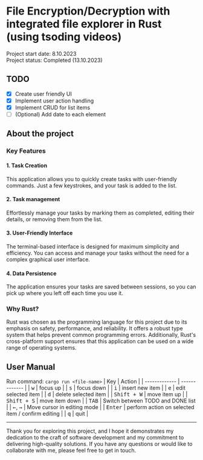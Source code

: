 # File Encryption/Decryption with integrated file explorer in Rust (using tsoding videos)
Project start date: 8.10.2023  
Project status: Completed (13.10.2023)  
## TODO
- [x] Create user friendly UI
- [x] Implement user action handling
- [x] Implement CRUD for list items
- [ ] (Optional) Add date to each element

## About the project
### Key Features
#### 1. Task Creation
This application allows you to quickly create tasks with user-friendly commands. Just a few keystrokes, and your task is added to the list.

#### 2. Task management  
Effortlessly manage your tasks by marking them as completed, editing their details, or removing them from the list. 

#### 3. User-Friendly Interface  
The terminal-based interface is designed for maximum simplicity and efficiency. You can access and manage your tasks without the need for a complex graphical user interface.

#### 4.  Data Persistence
The application ensures your tasks are saved between sessions, so you can pick up where you left off each time you use it.

### Why Rust?
Rust was chosen as the programming language for this project due to its emphasis on safety, performance, and reliability. It offers a robust type system that helps prevent common programming errors. Additionally, Rust's cross-platform support ensures that this application can be used on a wide range of operating systems.

## User Manual
Run command: `cargo run <file-name>`
| Key | Action |
| ------------- | ------------- |
| <kbd>w</kbd> | focus up  |
| <kbd>s</kbd> | focus down |
| <kbd>i</kbd> | insert new item |
| <kbd>e</kbd> | edit selected item |
| <kbd>d</kbd> | delete selected item |
| <kbd>Shift + W</kbd> | move item up |
| <kbd>Shift + S</kbd> | move item down |
| <kbd>TAB</kbd> | Switch between TODO and DONE list |
| <kbd>&leftarrow;</kbd>, <kbd>&rightarrow;</kbd> | Move cursor in editing mode |
| <kbd>Enter</kbd> | perform action on selected item / confirm editing |
| <kbd>q</kbd> | quit |



- - - -
Thank you for exploring this project, and I hope it demonstrates my dedication to the craft of software development and my commitment to delivering high-quality solutions. If you have any questions or would like to collaborate with me, please feel free to get in touch.

